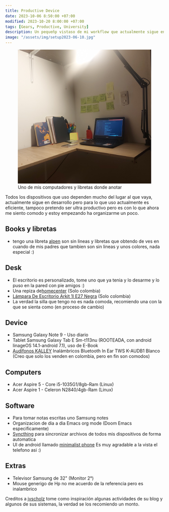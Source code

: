 ```yaml
---
title: Productive Device
date: 2023-10-06 8:50:00 +07:00
modified: 2023-10-20 8:00:00 +07:00
tags: [Gears, Productive, University]
description: Un pequeñp vistaso de mi workflow que actualmente sigue en desarrollo, pero hasta este punto es eficiente
image: "/assets/img/setup2023-06-10.jpg"
---
```


<figure>
<img src="/assets/img/setup2023-06-10.jpg" alt="Una parte de mi estudio">
<figcaption>Uno de mis computadores y libretas donde anotar</figcaption>
</figure>

Todos los dispositivos que uso dependen mucho del lugar al que vaya, actualmente sigue en desarrollo pero para lo que uso actualmente es eficiente, tampoco pretendo ser ultra productivo pero es con lo que ahora me siento comodo y estoy empezando ha organizarme un poco.

## Books y libretas

- tengo una libreta <a href="https://www.alpenpaperuniverse.com/collections/sketchbook?page=1">alpen</a> son sin lineas y libretas que obtendo de ves en cuando de mis padres que tambien son sin lineas y unos colores, nada especial :)

## Desk

- El escritorio es personalizado, tome uno que ya tenia y lo desarme y lo puso en la pared con pie amigos :)
- Una repiza de<a href="https://www.homecenter.com.co/homecenter-co/product/878813/estante-stabil-174x80x40cm/878813/">homecenter</a> (Solo colombia)
- <a href="https://www.homecenter.com.co/homecenter-co/product/330520/lampara-de-escritorio-arkit-1l-e27-negra/330520/">Lámpara De Escritorio Arkit 1l E27 Negra</a> (Solo colombia)
- La verdad la silla que tengo no es nada comoda, recomiendo una con la que se sienta como (en proceso de cambio)

## Device

- Samsung Galaxy Note 9 - Uso diario
- Tablet Samsung Galaxy Tab E Sm-t113nu (ROOTEADA, con android linageOS 14.1-android 7.1), uso de E-Book
- <a href="https://www.kalley.com.co/audifonos-kalley-inalambricos-bluetooth-in-ear-tws-k-audb1-blanco/p/7705946879026">Audífonos KALLEY</a> Inalámbricos Bluetooth In Ear TWS K-AUDB1 Blanco (Creo que solo los venden en colombia, pero en fin son comodos)

## Computers

- Acer Aspire 5 - Core i5-1035G1/8gb-Ram (Linux)
- Acer Aspire 1 - Celeron N2840/4gb-Ram (Linux)

## Software
- Para tomar notas escritas uno Samsung notes
- Organizacion de dia a dia Emacs org mode (Doom Emacs especificamente)
- <a href="https://syncthing.net/">Syncthing</a> para sincronizar archivos de todos mis dispositivos de forma automatica
- UI de android llamado <a href="https://www.minimalistphone.com/">minimalist phone</a> Es muy agradable a la vista el telefono asi :)

## Extras

- Televisor Samsung de 32" (Monitor 2°)
- Mouse generigo de Hp no me acuerdo de la referencia pero es inalambrico



Creditos a <a href="https://www.youtube.com/@jvscholz">jvscholz</a> tome como inspiración algunas actividades de su blog y algunos de sus sistemas, la verdad se los recomiendo un monto.

